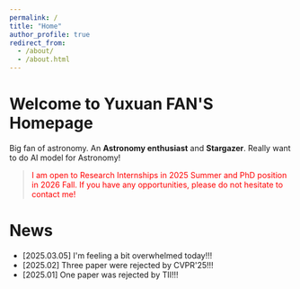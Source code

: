 ```yaml
---
permalink: /
title: "Home"
author_profile: true
redirect_from: 
  - /about/
  - /about.html
---
```


Welcome to Yuxuan FAN'S Homepage
======
Big fan of astronomy. An **Astronomy enthusiast** and **Stargazer**. Really want to do AI model for Astronomy!

> <span style="color: red">I am open to Research Internships in 2025 Summer and PhD position in 2026 Fall. If you have any opportunities, please do not hesitate to contact me!</span>

News
======
- [2025.03.05] I'm feeling a bit overwhelmed today!!!
- [2025.02] Three paper were rejected by CVPR'25!!!
- [2025.01] One paper was rejected by TII!!!


